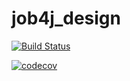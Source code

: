 # job4j_design

[![Build Status](https://travis-ci.com/albafox2020/job4j_design.svg?branch=master)](https://travis-ci.com/albafox2020/job4j_design)

[![codecov](https://codecov.io/gh/albafox2020/job4j_design/branch/master/graph/badge.svg?token=V4EO7GNA1L)](https://codecov.io/gh/albafox2020/job4j_design)